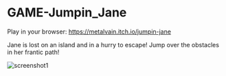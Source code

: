 # GAME-Jumpin_Jane
Play in your browser: https://metalvain.itch.io/jumpin-jane

Jane is lost on an island and in a hurry to escape! Jump over the obstacles in her frantic path!

![screenshot1](https://user-images.githubusercontent.com/10480470/211839124-307bd576-ccc7-41d6-b9cd-79ba24e14334.png)
